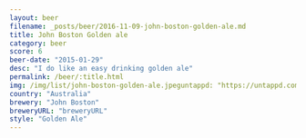 ```yaml
---
layout: beer
filename: _posts/beer/2016-11-09-john-boston-golden-ale.md
title: John Boston Golden ale
category: beer
score: 6
beer-date: "2015-01-29"
desc: "I do like an easy drinking golden ale"
permalink: /beer/:title.html
img: /img/list/john-boston-golden-ale.jpeguntappd: "https://untappd.com/b/john-boston-the-guard-house/852663"
country: "Australia"
brewery: "John Boston"
breweryURL: "breweryURL"
style: "Golden Ale"
---
```

